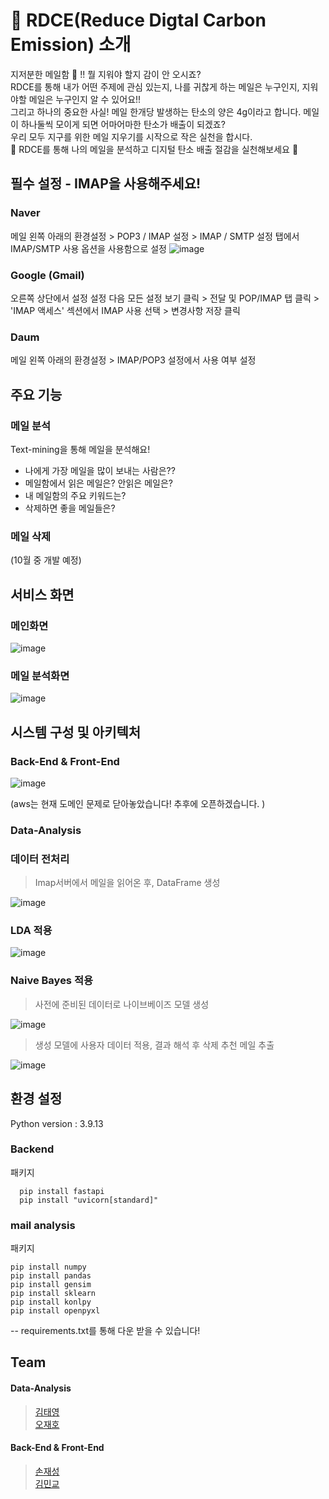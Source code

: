 # 🌳 RDCE(Reduce Digtal Carbon Emission) 소개 
지저분한 메일함 📨 !! 뭘 지워야 할지 감이 안 오시죠?  
RDCE를 통해 내가 어떤 주제에 관심 있는지, 나를 귀찮게 하는 메일은 누구인지, 지워야할 메일은 누구인지 알 수 있어요!!  
그리고 하나의 중요한 사실! 메일 한개당 발생하는 탄소의 양은 4g이라고 합니다. 메일이 하나둘씩 모이게 되면 어마어마한 탄소가 배출이 되겠죠?  
우리 모두 지구를 위한 메일 지우기를 시작으로 작은 실천을 합시다.  
🌳 RDCE를 통해 나의 메일을 분석하고 디지털 탄소 배출 절감을 실천해보세요 🌳 

## 필수 설정 - IMAP을 사용해주세요!

### Naver 
메일 왼쪽 아래의 환경설정 > POP3 / IMAP 설정 > IMAP / SMTP 설정 탭에서 IMAP/SMTP 사용 옵션을 사용함으로 설정 
![image](https://user-images.githubusercontent.com/71928522/189707903-733f1250-fde3-420f-816d-9a567a146250.png)

### Google (Gmail)
오른쪽 상단에서 설정 설정 다음 모든 설정 보기 클릭 > 전달 및 POP/IMAP 탭 클릭 > 'IMAP 액세스' 섹션에서 IMAP 사용 선택 > 변경사항 저장 클릭 

### Daum
메일 왼쪽 아래의 환경설정 > IMAP/POP3 설정에서 사용 여부 설정

## 주요 기능
### 메일 분석
Text-mining을 통해 메일을 분석해요!  
+ 나에게 가장 메일을 많이 보내는 사람은??  
+ 메일함에서 읽은 메일은? 안읽은 메일은? 
+ 내 메일함의 주요 키워드는?
+ 삭제하면 좋을 메일들은?  
### 메일 삭제
(10월 중 개발 예정)
  
## 서비스 화면
### 메인화면
![image](https://user-images.githubusercontent.com/71928522/190339721-c635c2aa-d5fa-4f29-9d0a-79b3b7ed2389.png)  
  
### 메일 분석화면
![image](https://user-images.githubusercontent.com/71928522/190339769-58c62810-a669-4b4a-a4d3-3507f7189c66.png)




## 시스템 구성 및 아키텍처
### Back-End & Front-End
![image](https://user-images.githubusercontent.com/71928522/189708430-c80fc4c0-7318-4f8c-baf9-f3963c5e67c4.png)

(aws는 현재 도메인 문제로 닫아놓았습니다! 추후에 오픈하겠습니다. )

### Data-Analysis

### 데이터 전처리
>Imap서버에서 메일을 읽어온 후, DataFrame 생성 

![image](https://user-images.githubusercontent.com/71928522/190174833-44b99059-cba9-4650-8d32-fc3de91f96e2.png)

### LDA 적용
![image](https://user-images.githubusercontent.com/71928522/190174870-089e2a38-3181-49ae-a9c2-c3b13b93ba37.png)


### Naive Bayes 적용
> 사전에 준비된 데이터로 나이브베이즈 모델 생성

![image](https://user-images.githubusercontent.com/71928522/190174680-fab2601a-8a69-4857-ab54-f0c7483aae41.png)  


> 생성 모델에 사용자 데이터 적용, 결과 해석 후 삭제 추천 메일 추출

![image](https://user-images.githubusercontent.com/71928522/190174121-d38eb1d9-52c8-4e48-a702-c6147896d311.png)  

## 환경 설정
Python version : 3.9.13  

### Backend
패키지
```
  pip install fastapi
  pip install "uvicorn[standard]"
  ```
  
### mail analysis
패키지
```
pip install numpy
pip install pandas
pip install gensim
pip install sklearn
pip install konlpy
pip install openpyxl 
```
-- requirements.txt를 통해 다운 받을 수 있습니다!

## Team

#### Data-Analysis
> [김태영](https://github.com/kty4119)  
> [오재호](https://github.com/roaker)
#### Back-End & Front-End
> [손재성](https://github.com/noseaj)  
> [김민교](https://github.com/minkyokyo)
